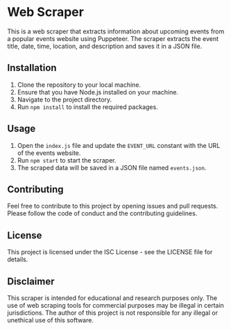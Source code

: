 # Web Scraper

This is a web scraper that extracts information about upcoming events from a popular events website using Puppeteer. The scraper extracts the event title, date, time, location, and description and saves it in a JSON file.

## Installation

1. Clone the repository to your local machine.
2. Ensure that you have Node.js installed on your machine.
3. Navigate to the project directory.
4. Run `npm install` to install the required packages.

## Usage

1. Open the `index.js` file and update the `EVENT_URL` constant with the URL of the events website.
2. Run `npm start` to start the scraper.
3. The scraped data will be saved in a JSON file named `events.json`.

## Contributing

Feel free to contribute to this project by opening issues and pull requests. Please follow the code of conduct and the contributing guidelines.

## License

This project is licensed under the ISC License - see the LICENSE file for details.

## Disclaimer

This scraper is intended for educational and research purposes only. The use of web scraping tools for commercial purposes may be illegal in certain jurisdictions. The author of this project is not responsible for any illegal or unethical use of this software.
